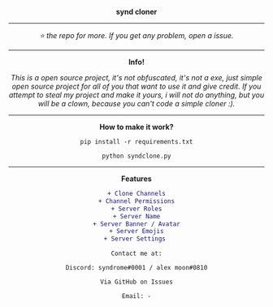 <div align="center">

**synd cloner**
___

*⭐️ the repo for more. If you get any problem, open a issue.*
___

**Info!**

*This is a open source project, it's not obfuscated, it's not a exe, just simple open source project for all of you that want to use it and give credit. If you attempt to steal my project and make it yours, i will not do anything, but you will be a clown, because you can't code a simple cloner :).*
___
**How to make it work?**

`pip install -r requirements.txt`

`python syndclone.py`
___
**__Features__**

```diff
+ Clone Channels
+ Channel Permissions
+ Server Roles
+ Server Name
+ Server Banner / Avatar
+ Server Emojis
+ Server Settings 
```

`Contact me at:`

`Discord: syndrome#0001 / alex moon#0810`

`Via GitHub on Issues`

`Email: -`
